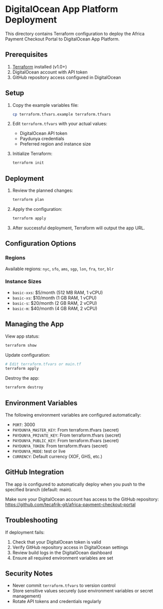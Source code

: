 # DigitalOcean App Platform Deployment

This directory contains Terraform configuration to deploy the Africa Payment Checkout Portal to DigitalOcean App Platform.

## Prerequisites

1. [Terraform](https://www.terraform.io/downloads.html) installed (v1.0+)
2. DigitalOcean account with API token
3. GitHub repository access configured in DigitalOcean

## Setup

1. Copy the example variables file:
   ```bash
   cp terraform.tfvars.example terraform.tfvars
   ```

2. Edit `terraform.tfvars` with your actual values:
   - DigitalOcean API token
   - Paydunya credentials
   - Preferred region and instance size

3. Initialize Terraform:
   ```bash
   terraform init
   ```

## Deployment

1. Review the planned changes:
   ```bash
   terraform plan
   ```

2. Apply the configuration:
   ```bash
   terraform apply
   ```

3. After successful deployment, Terraform will output the app URL.

## Configuration Options

### Regions
Available regions: `nyc`, `sfo`, `ams`, `sgp`, `lon`, `fra`, `tor`, `blr`

### Instance Sizes
- `basic-xxs`: $5/month (512 MB RAM, 1 vCPU)
- `basic-xs`: $10/month (1 GB RAM, 1 vCPU)
- `basic-s`: $20/month (2 GB RAM, 2 vCPU)
- `basic-m`: $40/month (4 GB RAM, 2 vCPU)

## Managing the App

View app status:
```bash
terraform show
```

Update configuration:
```bash
# Edit terraform.tfvars or main.tf
terraform apply
```

Destroy the app:
```bash
terraform destroy
```

## Environment Variables

The following environment variables are configured automatically:
- `PORT`: 3000
- `PAYDUNYA_MASTER_KEY`: From terraform.tfvars (secret)
- `PAYDUNYA_PRIVATE_KEY`: From terraform.tfvars (secret)
- `PAYDUNYA_PUBLIC_KEY`: From terraform.tfvars (secret)
- `PAYDUNYA_TOKEN`: From terraform.tfvars (secret)
- `PAYDUNYA_MODE`: test or live
- `CURRENCY`: Default currency (XOF, GHS, etc.)

## GitHub Integration

The app is configured to automatically deploy when you push to the specified branch (default: main).

Make sure your DigitalOcean account has access to the GitHub repository:
https://github.com/tecafrik-git/africa-payment-checkout-portal

## Troubleshooting

If deployment fails:
1. Check that your DigitalOcean token is valid
2. Verify GitHub repository access in DigitalOcean settings
3. Review build logs in the DigitalOcean dashboard
4. Ensure all required environment variables are set

## Security Notes

- Never commit `terraform.tfvars` to version control
- Store sensitive values securely (use environment variables or secret management)
- Rotate API tokens and credentials regularly
